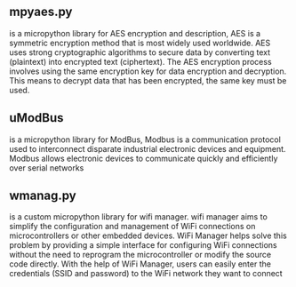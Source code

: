 ## mpyaes.py
is a micropython library for AES encryption and description, AES is a symmetric encryption method that is most widely used worldwide. AES uses strong cryptographic algorithms to secure data by converting text (plaintext) into encrypted text (ciphertext). The AES encryption process involves using the same encryption key for data encryption and decryption. This means to decrypt data that has been encrypted, the same key must be used.
## uModBus
is a micropython library for ModBus, Modbus is a communication protocol used to interconnect disparate industrial electronic devices and equipment. Modbus allows electronic devices to communicate quickly and efficiently over serial networks
## wmanag.py
is a custom micropython library for wifi manager. wifi manager aims to simplify the configuration and management of WiFi connections on microcontrollers or other embedded devices. WiFi Manager helps solve this problem by providing a simple interface for configuring WiFi connections without the need to reprogram the microcontroller or modify the source code directly. With the help of WiFi Manager, users can easily enter the credentials (SSID and password) to the WiFi network they want to connect
